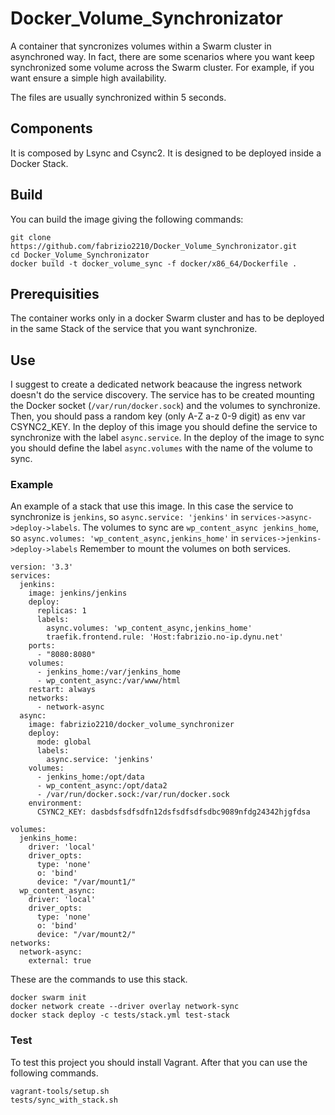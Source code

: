 # Docker_Volume_Synchronizator
A container that syncronizes volumes within a Swarm cluster in asynchroned way. In fact, there are some scenarios 
where you want keep synchronized some volume across the Swarm cluster. For example,
if you want ensure a simple high availability.

The files are usually synchronized within 5 seconds.

## Components
It is composed by Lsync and Csync2. It is designed to be deployed inside a Docker Stack.

## Build
You can build the image giving the following commands:
```
git clone https://github.com/fabrizio2210/Docker_Volume_Synchronizator.git
cd Docker_Volume_Synchronizator
docker build -t docker_volume_sync -f docker/x86_64/Dockerfile .
```

## Prerequisities
The container works only in a docker Swarm cluster and has to be deployed in the 
same Stack of the service that you want synchronize.

## Use
I suggest to create a dedicated network beacause the ingress network doesn't do the service discovery.
The service has to be created mounting the Docker socket (`/var/run/docker.sock`) and the volumes to synchronize.
Then, you should pass a random key (only A-Z a-z 0-9 digit) as env var CSYNC2_KEY.
In the deploy of this image you should define the service to synchronize with the label `async.service`.
In the deploy of the image to sync you should define the label `async.volumes` with the name of the volume to sync.

### Example
An example of a stack that use this image.
In this case the service to synchronize is `jenkins`, so `async.service: 'jenkins'`
in `services->async->deploy->labels`.
The volumes to sync are `wp_content_async jenkins_home`, so `async.volumes: 'wp_content_async,jenkins_home'`
in `services->jenkins->deploy->labels`
Remember to mount the volumes on both services.

```
version: '3.3'
services:
  jenkins:
    image: jenkins/jenkins
    deploy:
      replicas: 1
      labels: 
        async.volumes: 'wp_content_async,jenkins_home'
        traefik.frontend.rule: 'Host:fabrizio.no-ip.dynu.net'
    ports:
      - "8080:8080"
    volumes:
      - jenkins_home:/var/jenkins_home
      - wp_content_async:/var/www/html
    restart: always
    networks: 
      - network-async
  async:
    image: fabrizio2210/docker_volume_synchronizer
    deploy:
      mode: global
      labels:
        async.service: 'jenkins'
    volumes:
      - jenkins_home:/opt/data
      - wp_content_async:/opt/data2
      - /var/run/docker.sock:/var/run/docker.sock
    environment:
      CSYNC2_KEY: dasbdsfsdfsdfn12dsfsdfsdfsdbc9089nfdg24342hjgfdsa
     
volumes:
  jenkins_home:
    driver: 'local'
    driver_opts: 
      type: 'none'
      o: 'bind'
      device: "/var/mount1/"
  wp_content_async:
    driver: 'local'
    driver_opts: 
      type: 'none'
      o: 'bind'
      device: "/var/mount2/"
networks:
  network-async:
    external: true
```
These are the commands to use this stack.
```
docker swarm init
docker network create --driver overlay network-sync
docker stack deploy -c tests/stack.yml test-stack
```


### Test

To test this project you should install Vagrant.
After that you can use the following commands.

```
vagrant-tools/setup.sh
tests/sync_with_stack.sh
```
